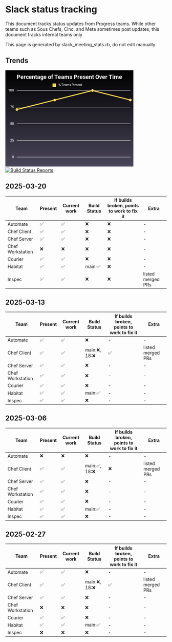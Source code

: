 # Slack status tracking

This document tracks status updates from Progress teams. While other
teams such as Sous Chefs, Cinc, and Meta sometimes post updates, this
document tracks internal teams only

This page is generated by slack_meeting_stats.rb, do not edit manually

## Trends

[![Attendance](images/attendance-small.png)](images/attendance-full.png)
[![Build Status
 Reports](images/build_status-small.png)](images/build_status-full.png)

## 2025-03-20

| Team | Present | Current work | Build Status | If builds broken, points to work to fix it | Extra |
| --- | ---- | --- | --- | --- | --- |
| Automate | ✅ | ✅ | ❌ | ❌ | - |
| Chef Client | ✅ | ✅ | ❌ | ❌ | - |
| Chef Server | ✅ | ✅ | ❌ | ❌ | - |
| Chef Workstation | ❌ | ❌ | ❌ | ❌ | - |
| Courier | ✅ | ✅ | ❌ | ❌ | - |
| Habitat | ✅ | ✅ | main:✅ | ❌ | - |
| Inspec | ✅ | ✅ | ❌ | ❌ | listed merged PRs |

## 2025-03-13

| Team | Present | Current work | Build Status | If builds broken, points to work to fix it | Extra |
| --- | ---- | --- | --- | --- | --- |
| Automate | ✅ | ✅ | ❌ | - | - |
| Chef Client | ✅ | ✅ | main:❌, 18:❌ | ✅ | listed merged PRs |
| Chef Server | ✅ | ✅ | ❌ | - | - |
| Chef Workstation | ✅ | ✅ | ❌ | - | - |
| Courier | ✅ | ✅ | ❌ | - | - |
| Habitat | ✅ | ✅ | main:✅ | - | - |
| Inspec | ✅ | ✅ | ❌ | - | - |

## 2025-03-06

| Team | Present | Current work | Build Status | If builds broken, points to work to fix it | Extra |
| --- | ---- | --- | --- | --- | --- |
| Automate | ❌ | ❌ | ❌ | - | - |
| Chef Client | ✅ | ✅ | main:✅, 18:❌ | ❌ | listed merged PRs |
| Chef Server | ✅ | ✅ | ❌ | - | - |
| Chef Workstation | ✅ | ✅ | ❌ | - | - |
| Courier | ✅ | ✅ | ❌ | - | - |
| Habitat | ✅ | ✅ | main:✅ | - | - |
| Inspec | ✅ | ✅ | ❌ | - | - |

## 2025-02-27

| Team | Present | Current work | Build Status | If builds broken, points to work to fix it | Extra |
| --- | ---- | --- | --- | --- | --- |
| Automate | ✅ | ✅ | ❌ | - | - |
| Chef Client | ✅ | ✅ | main:❌, 18:❌ | ✅ | listed merged PRs |
| Chef Server | ✅ | ✅ | ❌ | - | - |
| Chef Workstation | ❌ | ❌ | ❌ | - | - |
| Courier | ✅ | ✅ | ❌ | - | - |
| Habitat | ✅ | ✅ | main:✅ | - | - |
| Inspec | ❌ | ❌ | ❌ | - | - |
